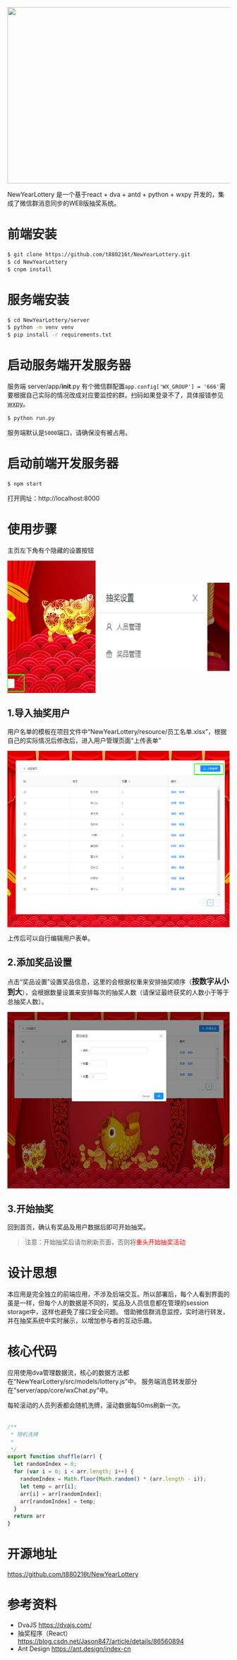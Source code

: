 
<img src="./resource/lottery.gif" width = "600" height = "400" alt="" align=center></img>

NewYearLottery 是一个基于react + dva + antd + python + wxpy 开发的，集成了微信群消息同步的WEB版抽奖系统。

# 前端安装
```bash
$ git clone https://github.com/t880216t/NewYearLottery.git
$ cd NewYearLottery
$ cnpm install
```

# 服务端安装
```bash
$ cd NewYearLottery/server
$ python -m venv venv
$ pip install -r requirements.txt
```

# 启动服务端开发服务器
服务端 server/app/__init__.py 有个微信群配置```app.config['WX_GROUP'] = '666'```需要根据自己实际的情况改成对应要监控的群。扫码如果登录不了，具体报错参见[wxpy](https://wxpy.readthedocs.io/)。
```bash
$ python run.py
```
服务端默认是```5000```端口，请确保没有被占用。

# 启动前端开发服务器
```bash
$ npm start
```

打开网址：http://localhost:8000

# 使用步骤
主页左下角有个隐藏的设置按钮

<img src="./resource/settingbutton.png" width = "200" height = "300" alt="" align=center></img>
<img src="./resource/settinglist.png" width = "300" height = "200" alt="" align=center></img>

## 1.导入抽奖用户
用户名单的模板在项目文件中“NewYearLottery/resource/员工名单.xlsx”，根据自己的实际情况后修改后，进入用户管理页面“上传表单”

<img src="./resource/userdata.png" width = "600" height = "400" alt="" align=center></img>

上传后可以自行编辑用户表单。


## 2.添加奖品设置
点击“奖品设置”设置奖品信息，这里的会根据权重来安排抽奖顺序（**<big>按数字从小到大</big>**），会根据数量设置来安排每次的抽奖人数（请保证最终获奖的人数小于等于总抽奖人数）。

<img src="./resource/rewardsetting.png" width = "600" height = "400" alt="" align=center></img>

## 3.开始抽奖

回到首页，确认有奖品及用户数据后即可开始抽奖。

> 注意：开始抽奖后请勿刷新页面，否则将<font color=red>重头开始抽奖活动</font>


# 设计思想

本应用是完全独立的前端应用，不涉及后端交互。所以部署后，每个人看到界面的虽是一样，但每个人的数据是不同的，奖品及人员信息都在管理的session storage中，这样也避免了接口安全问题。
借助微信群消息监控，实时进行转发，并在抽奖系统中实时展示，以增加参与者的互动乐趣。

# 核心代码
应用使用dva管理数据流，核心的数据方法都在“NewYearLottery/src/models/lottery.js”中。
服务端消息转发部分在"server/app/core/wxChat.py"中。

每轮滚动的人员列表都会随机洗牌，滚动数据每50ms刷新一次。
```javascript

/**
 * 随机洗牌
 *
 */
export function shuffle(arr) {
  let randomIndex = 0;
  for (var i = 0; i < arr.length; i++) {
    randomIndex = Math.floor(Math.random() * (arr.length - i));
    let temp = arr[i];
    arr[i] = arr[randomIndex];
    arr[randomIndex] = temp;
  }
  return arr
}

```

# 开源地址

https://github.com/t880216t/NewYearLottery

# 参考资料

* DvaJS https://dvajs.com/
* 抽奖程序（React）https://blog.csdn.net/Jason847/article/details/86560894
* Ant Design https://ant.design/index-cn
